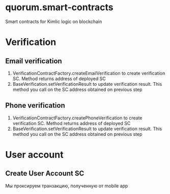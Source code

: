 # quorum.smart-contracts
Smart contracts for Kimlic logic on blockchain

# Verification
## Email verification
1. VerificationContractFactory.createEmailVerification to create verification SC. Method returns address of deployed SC
2. BaseVerification.setVerificationResult to update verification result. This method you call on the SC address obtained on previous step

## Phone verification
1. VerificationContractFactory.createPhoneVerification to create verification SC. Method returns address of deployed SC
2. BaseVerification.setVerificationResult to update verification result. This method you call on the SC address obtained on previous step

# User account
## Create User Account SC
Мы проксируем транзакцию, полученную от mobile app
